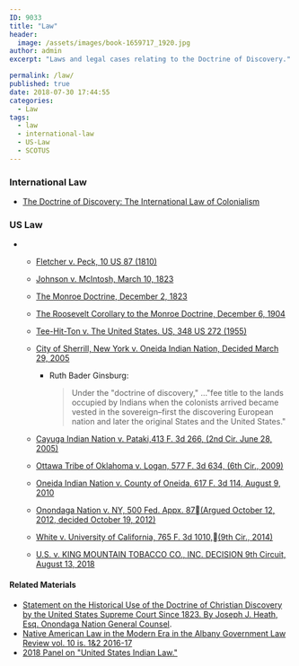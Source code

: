 ```yaml
---
ID: 9033
title: "Law"
header:
  image: /assets/images/book-1659717_1920.jpg
author: admin
excerpt: "Laws and legal cases relating to the Doctrine of Discovery."

permalink: /law/
published: true
date: 2018-07-30 17:44:55
categories:
  - Law
tags:
  - law
  - international-law
  - US-Law
  - SCOTUS
---
```

### International Law

*   [The Doctrine of Discovery: The International Law of Colonialism](/the-doctrine-of-discovery-the-international-law-of-colonialism/)

### US Law

*   *   [Fletcher v. Peck, 10 US 87 (1810)](https://doctrineofdiscovery.org/fletcher-v-peck-10-us-87-1810/)
    *   [Johnson v. McIntosh, March 10, 1823](/johnson-v-mcintosh/)
    *   [The Monroe Doctrine, December 2, 1823](/monroe-doctrine/)
    *   [The Roosevelt Corollary to the Monroe Doctrine, December 6, 1904](/roosevelt-corollary/)
    *   [Tee-Hit-Ton v. The United States. US, 348 US 272 (1955)](https://doctrineofdiscovery.org/tee-hit-ton/)
    *   [City of Sherrill, New York v. Oneida Indian Nation, Decided March 29, 2005](/sherrill-v-oneida-opinion-of-the-court/)
        *   Ruth Bader Ginsburg:

            > Under the "doctrine of discovery," ..."fee title to the lands occupied by Indians when the colonists arrived became vested in the sovereign–first the discovering European nation and later the original States and the United States."

    *   [Cayuga Indian Nation v. Pataki,413 F. 3d 266, (2nd Cir. June 28, 2005)](https://doctrineofdiscovery.org/cayuga-v-pataki/)
    *   [Ottawa Tribe of Oklahoma v. Logan, 577 F. 3d 634, (6th Cir., 2009)](https://doctrineofdiscovery.org/ottawa-v-logan/)
    *   [Oneida Indian Nation v. County of Oneida, 617 F. 3d 114, August 9, 2010](https://doctrineofdiscovery.org/oneida-indian-nation-v-county-of-oneida/)
    *   [Onondaga Nation v. NY, 500 Fed. Appx. 87(Argued October 12, 2012, decided October 19, 2012)](https://doctrineofdiscovery.org/onondaga-nation-v-ny/)
    *   [White v. University of California, 765 F. 3d 1010,(9th Cir., 2014)](https://doctrineofdiscovery.org/white-v-univ-of-cal/)
    *   [U.S. v. KING MOUNTAIN TOBACCO CO., INC. DECISION 9th Circuit, August 13, 2018](https://doctrineofdiscovery.org/u-s-v-king-mountain-tobacco/)

#### Related Materials

*   [Statement on the Historical Use of the Doctrine of Christian Discovery by the United States Supreme Court Since 1823. By Joseph J. Heath, Esq. Onondaga Nation General Counsel](/statement-on-the-historical-use-of-the-doctrine-of-christian-discovery-by-the-united-states-supreme-court-since-1823/).
*   [Native American Law in the Modern Era in the Albany Government Law Review vol. 10 is. 1&2 2016-17](/native-american-law-in-the-modern-era/)
*   [2018 Panel on "United States Indian Law."](https://doctrineofdiscovery.org/us-indian-law-panel/)
&nbsp;

